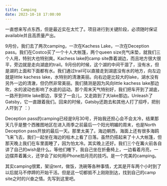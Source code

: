 ```yaml
---
title: Camping
date: 2023-10-18 17:00:00
---
```

一直想来写点东西，但是最近实在太忙了。项目进行到关键阶段，必须随时保证available并且高质量产出。


9月份，我们去了两次camping，一次在Kachess Lake，一次在Deception pass。我们在Costco买了一个十人大帐篷，两个queen size充气床垫，就我们三个人用，特别大也特别爽。Kachess lake的camp site靠着湖边，而且地方很大很平，旁边就是走向湖底的trail。9月份的时候，这个湖的中间干涸了，没有水，但是湖的上面和下面都有水。我们通过trail可以直接走到湖底没有水的地方，向左边就是little kachess lake，水特别的清澈美丽。向右边是比较大的lake，湖水没有另外一边的清澈，但仍然非常美丽。我们猜测是因为风向little kachess lake那边吹，水的波动也影响了水底的运动。那个周末天气特别好，我们把车开到了湖底，一路开到little lake那边，享受了一会儿，又走路到了大lake那边。Unleash了Gatsby，它一直跟着我们。回来的时候，Gatsby还跑去和其他人打了招呼，把别人吓到了 ：）


Deception pass的camping已经是9月30号，开始我还担心会不会太冷，结果那天几乎是整个西雅图地区在进入雨季之前最后一个阳光明媚的周末，也是North Deception pass开放的最后一天。那里太美了。海边朝西，海面上还有很多海鸥飞来飞去，我们一起坐在海边的枯木上看了日落。虽然仍搭起来了十人大帐篷，但那天晚上我们在车里面睡了，因为怕太冷。其实晚上还好。我们三个在篝火前各自讲了自己的wish是什么。等他们睡下，我自己坐在折叠椅上，一边看着月亮，一边摆弄着篝火，还学会了如何用iPhone拍月亮的技巧。是一个完美的camping。


其实camping很累，架设tent，做饭，洗碗等各种事情，尤其是开车两个小时到了以后就马不停蹄的开始干活。但是这一切都抵不上刚刚到达，找到自己的camp site之时的兴奋之情。先写到这里吧。
